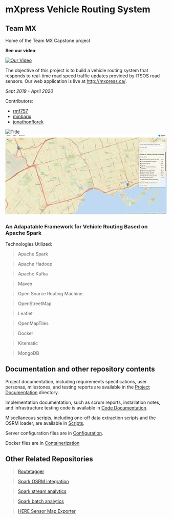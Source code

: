 # mXpress Vehicle Routing System
## Team MX

Home of the Team MX Capstone project

**See our video**:

[![Our Video](http://img.youtube.com/vi/iB3ThkKcdVc/0.jpg)](http://www.youtube.com/watch?v=dQw4w9WgXcQ)

The objective of this project is to build a vehicle routing system that responds to real-time road speed traffic updates provided by ITSOS road sensors. Our web application is live at http://mxpress.ca/.

*Sept 2019 - April 2020*

Contributors:
- [rmf757](https://github.com/rmf757)
- [minbarix](https://github.com/minbarix)
- [jonathonflorek](https://github.com/jonathonflorek)

![Title][title]
![Naviation][navigation]

### An Adapatable Framework for Vehicle Routing Based on Apache Spark
Technologies Utilized:
> Apache Spark

> Apache Hadoop

> Apache Kafka

> Maven 

> Open Source Routing Machine

> OpenStreetMap

> Leaflet

> OpenMapTiles

> Docker

> Kitematic

> MongoDB

## Documentation and other repository contents

Project documentation, including requirements specifications, user personas, milestones, and testing reports are available in the [Project Documentation](/Project%20Documentation) directory.

Implementation documentation, such as scrum reports, installation notes, and infrastructure testing code is available in [Code Documentation](/Code%20Documentation).

Miscellaneous scripts, including one-off data extraction scripts and the OSRM loader, are available in [Scripts](/Scripts).

Server configuration files are in [Configuration](/Configuration).

Docker files are in [Containerization](/Containerization)

## Other Related Repositories

> [Routetagger](https://github.com/TeamMX/routetagger)

> [Spark OSRM integration](https://github.com/TeamMX/osrm-adapter-batch)

> [Spark stream analytics](https://github.com/TeamMX/speedstream)

> [Spark batch analytics](https://github.com/TeamMX/batch-job)

> [HERE Sensor Map Exporter](https://github.com/TeamMX/here-to-sensor)

[logo]: images/mXpress-logo-transparent.png "Logo"
[title]: images/title.png "Title"
[navigation]: images/routing.png "Routing"
